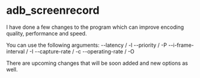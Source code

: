 # adb_screenrecord

I have done a few changes to the program which can improve encoding quality, performance and speed.

You can use the following arguments:
--latency / -l
--priority / -P
--i-frame-interval / -I
--capture-rate / -c
--operating-rate / -O

There are upcoming changes that will be soon added and new options as well.
